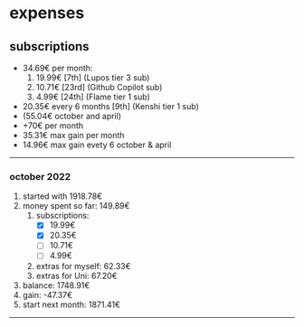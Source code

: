 
# expenses

## subscriptions

- 34.69€ per month:
    1. 19.99€ [7th] (Lupos tier 3 sub)
    2. 10.71€ [23rd] (Github Copilot sub)
    3. 4.99€ [24th] (Flame tier 1 sub)
- 20.35€ every 6 months [9th] (Kenshi tier 1 sub)
- (55.04€ october and april)
- +70€ per month
- 35.31€ max gain per month
- 14.96€ max gain evety 6 october & april

---

### october 2022

1. started with 1918.78€
2. money spent so far: 149.89€
    1. subscriptions:
        - [x] 19.99€
        - [x] 20.35€
        - [ ] 10.71€
        - [ ] 4.99€
    2. extras for myself: 62.33€
    3. extras for Uni: 67.20€
3. balance: 1748.91€
4. gain: -47.37€
5. start next month: 1871.41€

---
